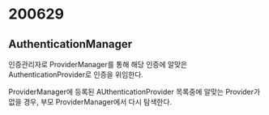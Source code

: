 # 200629

## AuthenticationManager

인증관리자로 ProviderManager를 통해 해당 인증에 알맞은 AuthenticationProvider로 인증을 위임한다.

ProviderManager에 등록된 AUthenticationProvider 목록중에 알맞는 Provider가 없을 경우, 부모 ProviderManager에서 다시 탐색한다.
